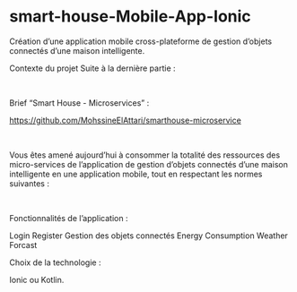 # smart-house-Mobile-App-Ionic
Création d’une application mobile cross-plateforme de gestion d’objets connectés d’une maison intelligente.


Contexte du projet
Suite à la dernière partie :

​

Brief “Smart House - Microservices” :

https://github.com/MohssineElAttari/smarthouse-microservice

​

Vous êtes amené aujourd’hui à consommer la totalité des ressources des micro-services de l’application de gestion d’objets connectés d’une maison intelligente en une application mobile, tout en respectant les normes suivantes :

​

Fonctionnalités de l’application :

Login
Register
Gestion des objets connectés
Energy Consumption
Weather Forcast
​

Choix de la technologie :

Ionic ou Kotlin.
